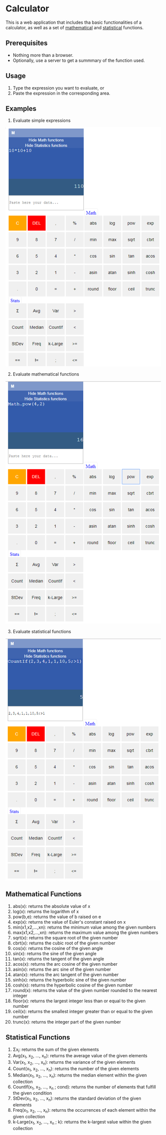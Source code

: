 # Calculator
This is a web application that includes tha basic functionalities of a calculator, as well as a set of [mathematical](#math) and [statistical](#stats) functions.

## Prerequisites
* Nothing more than a browser.
* Optionally, use a server to get a summmary of the function used.

## Usage
1. Type the expression you want to evaluate, or
2. Paste the expression in the corresponding area. 

## Examples
1. Evaluate simple expressions 

<img src="/resources/ex1.png" alt="Exmp1">

2. Evaluate mathematical functions

<img src="/resources/ex2.png" alt="Exmp2">

3. Evaluate statistical functions

<img src="/resources/ex3.png" alt="Exmp3">

## <a name="math"></a>Mathematical Functions

1. abs(x): returns the absolute value of x
2. log(x): returns the logarithm of x
3. pow(b,e): returns the value of b raised on e
4. exp(x): returns the value of Euler's constant raised on x
5. min(x1,x2,...,xn): returns the minimum value among the given numbers
6. max(x1,x2,...,xn): returns the maximum value among the given numbers
7. sqrt(x): returns the square root of the given number
8. cbrt(x): returns the cubic root of the given number
9. cos(x): returns the cosine of the given angle
10. sin(x): returns the sine of the given angle
11. tan(x): returns the tangent of the given angle
12. acos(x): returns the arc cosine of the given number
13. asin(x): returns the arc sine of the given number
14. atan(x): returns the arc tangent of the given number
15. sinh(x): returns the hyperbolic sine of the given number
16. cosh(x): returns the hyperbolic cosine of the given number
17. round(x): returns the value of the given number rounded to the nearest integer
18. floor(x): returns the largest integer  less than or equal to the given number
19. ceil(x): returns the smallest integer greater than or equal to the given number
20. trunc(x): returns the integer part of the given number

## <a name="stats"></a>Statistical Functions

1. Σx<sub>i</sub>: returns the sum of the given elements
2. Avg(x<sub>1</sub>, x<sub>2</sub>, ..., x<sub>n</sub>): returns the average value of the given elements
3. Var(x<sub>1</sub>, x<sub>2</sub>, ..., x<sub>n</sub>): returns the variance of the given elements
4. Count(x<sub>1</sub>, x<sub>2</sub>, ..., x<sub>n</sub>): returns the number of the given elements
5. Median(x<sub>1</sub>, x<sub>2</sub>, ..., x<sub>n</sub>): returns the median element within the given collection
6. CountIf(x<sub>1</sub>, x<sub>2</sub>, ..., x<sub>n</sub> ; cond): returns the number of elements that fulfill the given condition
7. StDev(x<sub>1</sub>, x<sub>2</sub>, ..., x<sub>n</sub>): returns the standard deviation of the given elements
8. Freq(x<sub>1</sub>, x<sub>2</sub>, ..., x<sub>n</sub>): returns the occurrences of each element within the given collection
9. k-Large(x<sub>1</sub>, x<sub>2</sub>, ..., x<sub>n</sub> ; k): returns the k-largest value within the given collection